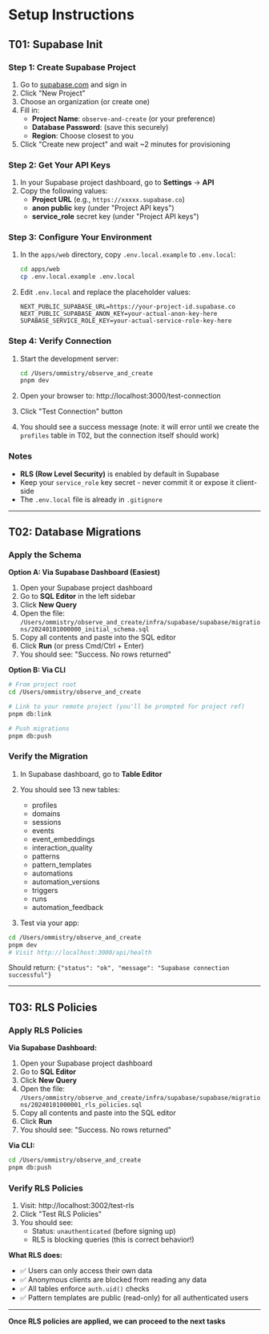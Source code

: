 # Setup Instructions

## T01: Supabase Init

### Step 1: Create Supabase Project

1. Go to [supabase.com](https://supabase.com) and sign in
2. Click "New Project"
3. Choose an organization (or create one)
4. Fill in:
   - **Project Name**: `observe-and-create` (or your preference)
   - **Database Password**: (save this securely)
   - **Region**: Choose closest to you
5. Click "Create new project" and wait ~2 minutes for provisioning

### Step 2: Get Your API Keys

1. In your Supabase project dashboard, go to **Settings** → **API**
2. Copy the following values:
   - **Project URL** (e.g., `https://xxxxx.supabase.co`)
   - **anon public** key (under "Project API keys")
   - **service_role** secret key (under "Project API keys")

### Step 3: Configure Your Environment

1. In the `apps/web` directory, copy `.env.local.example` to `.env.local`:
   ```bash
   cd apps/web
   cp .env.local.example .env.local
   ```

2. Edit `.env.local` and replace the placeholder values:
   ```env
   NEXT_PUBLIC_SUPABASE_URL=https://your-project-id.supabase.co
   NEXT_PUBLIC_SUPABASE_ANON_KEY=your-actual-anon-key-here
   SUPABASE_SERVICE_ROLE_KEY=your-actual-service-role-key-here
   ```

### Step 4: Verify Connection

1. Start the development server:
   ```bash
   cd /Users/ommistry/observe_and_create
   pnpm dev
   ```

2. Open your browser to: http://localhost:3000/test-connection

3. Click "Test Connection" button

4. You should see a success message (note: it will error until we create the `profiles` table in T02, but the connection itself should work)

### Notes

- **RLS (Row Level Security)** is enabled by default in Supabase
- Keep your `service_role` key secret - never commit it or expose it client-side
- The `.env.local` file is already in `.gitignore`

---

## T02: Database Migrations

### Apply the Schema

**Option A: Via Supabase Dashboard (Easiest)**

1. Open your Supabase project dashboard
2. Go to **SQL Editor** in the left sidebar
3. Click **New Query**
4. Open the file: `/Users/ommistry/observe_and_create/infra/supabase/supabase/migrations/20240101000000_initial_schema.sql`
5. Copy all contents and paste into the SQL editor
6. Click **Run** (or press Cmd/Ctrl + Enter)
7. You should see: "Success. No rows returned"

**Option B: Via CLI**

```bash
# From project root
cd /Users/ommistry/observe_and_create

# Link to your remote project (you'll be prompted for project ref)
pnpm db:link

# Push migrations
pnpm db:push
```

### Verify the Migration

1. In Supabase dashboard, go to **Table Editor**
2. You should see 13 new tables:
   - profiles
   - domains
   - sessions
   - events
   - event_embeddings
   - interaction_quality
   - patterns
   - pattern_templates
   - automations
   - automation_versions
   - triggers
   - runs
   - automation_feedback

3. Test via your app:
```bash
cd /Users/ommistry/observe_and_create
pnpm dev
# Visit http://localhost:3000/api/health
```

Should return: `{"status": "ok", "message": "Supabase connection successful"}`

---

## T03: RLS Policies

### Apply RLS Policies

**Via Supabase Dashboard:**

1. Open your Supabase project dashboard
2. Go to **SQL Editor**
3. Click **New Query**
4. Open the file: `/Users/ommistry/observe_and_create/infra/supabase/supabase/migrations/20240101000001_rls_policies.sql`
5. Copy all contents and paste into the SQL editor
6. Click **Run**
7. You should see: "Success. No rows returned"

**Via CLI:**

```bash
cd /Users/ommistry/observe_and_create
pnpm db:push
```

### Verify RLS Policies

1. Visit: http://localhost:3002/test-rls
2. Click "Test RLS Policies"
3. You should see:
   - Status: `unauthenticated` (before signing up)
   - RLS is blocking queries (this is correct behavior!)

**What RLS does:**
- ✅ Users can only access their own data
- ✅ Anonymous clients are blocked from reading any data
- ✅ All tables enforce `auth.uid()` checks
- ✅ Pattern templates are public (read-only) for all authenticated users

---

**Once RLS policies are applied, we can proceed to the next tasks**

